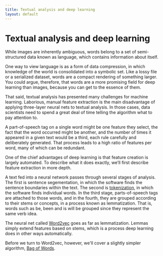 ```yaml
---
title: Textual analysis and deep learning
layout: default
---
```


# Textual analysis and deep learning

While images are inherently ambiguous, words belong to a set of semi-structured data known as language, which contains information about itself. 

One way to view language is as a form of data compression, in which knowledge of the world is consolidated into a symbolic set. Like a lossy file or a serialized dataset, words are a compact rendering of something larger. You could argue, therefore, that words are a more promising field for deep learning than images, because you can get to the essence of them. 

That said, textual analysis has presented many challenges for machine learning. Laborious, manual feature extraction is the main disadvantage of applying three-layer neural nets to textual analysis. In those cases, data scientists need to spend a great deal of time telling the algorithm what to pay attention to. 

A part-of-speech tag on a single word might be one feature they select, the fact that the word occurred might be another, and the number of times it appeared in a given text would be a third, each rule carefully and deliberately generated. That process leads to a high ratio of features per word, many of which can be redundant. 

One of the chief advantages of deep learning is that feature creation is largely automated. To describe what it does exactly, we’ll first describe feature extraction in more depth.

A text fed into a neural network passes through several stages of analysis. The first is sentence segementation, in which the software finds the sentence boundaries within the text. The second is [tokenization](./tokenization.html), in which the software finds individual words. In the third stage, parts-of-speech tags are attached to those words, and in the fourth, they are grouped according to their stems or concepts, in a process known as lemmatization. That is, words such as be, been and is will be grouped since they represent the same verb idea. 

The neural net called [Word2vec](./word2vec.html) goes as far as lemmatization. Lemmas simply extend features based on stems, which is a process deep learning does in other ways automatically.

Before we turn to Word2vec, however, we'll cover a slightly simpler algorithm, [Bag of Words](./bagofwords-tf-idf.html).